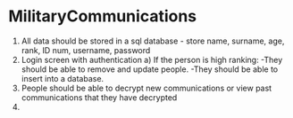 # MilitaryCommunications

1. All data should be stored in a sql database - store name, surname, age, rank, ID num, username, password
2. Login screen with authentication
	a) If the person is high ranking: -They should be able to remove and update people.
																		-They should be able to insert into a database.
3. People should be able to decrypt new communications or view past communications that they have decrypted
4. 

